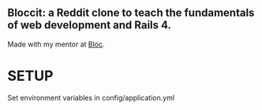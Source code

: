 ## Bloccit: a Reddit clone to teach the fundamentals of web development and Rails 4.

Made with my mentor at [Bloc](http://bloc.io).

# SETUP
Set environment variables in config/application.yml